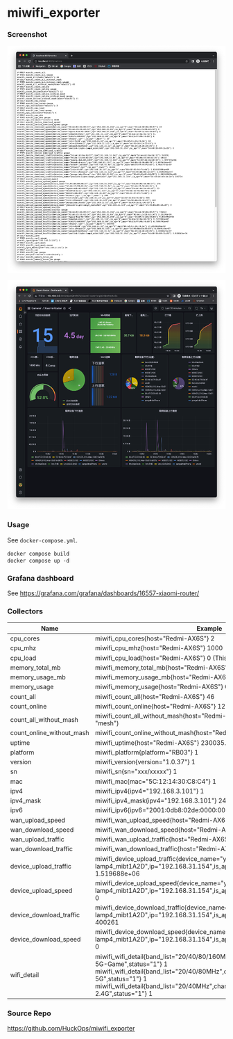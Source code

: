 # miwifi_exporter

### Screenshot

![exporter](screenshot-1.png)

![grafana](screenshot-2.png)

### Usage

See ```docker-compose.yml```.

```shell
docker compose build
docker compose up -d
```

### Grafana dashboard

See  https://grafana.com/grafana/dashboards/16557-xiaomi-router/


### Collectors

| Name                      | Example                                                                                                                                                                                                                                                                       |
|---------------------------|-------------------------------------------------------------------------------------------------------------------------------------------------------------------------------------------------------------------------------------------------------------------------------|
| cpu_cores                 | miwifi_cpu_cores{host="Redmi-AX6S"} 2                                                                                                                                                                                                                                         |
| cpu_mhz                   | miwifi_cpu_mhz{host="Redmi-AX6S"} 1000                                                                                                                                                                                                                                        |
| cpu_load                  | miwifi_cpu_load{host="Redmi-AX6S"} 0 (This value always 0, 💩Xiaomi)                                                                                                                                                                                                          |
| memory_total_mb           | miwifi_memory_total_mb{host="Redmi-AX6S"} 256                                                                                                                                                                                                                                 |
| memory_usage_mb           | miwifi_memory_usage_mb{host="Redmi-AX6S"} 115.2                                                                                                                                                                                                                               |
| memory_usage              | miwifi_memory_usage{host="Redmi-AX6S"} 0.45                                                                                                                                                                                                                                   |
| count_all                 | miwifi_count_all{host="Redmi-AX6S"} 46                                                                                                                                                                                                                                        |
| count_online              | miwifi_count_online{host="Redmi-AX6S"} 12                                                                                                                                                                                                                                     |
| count_all_without_mash    | miwifi_count_all_without_mash{host="Redmi-AX6S"} 45 (I think it should be "mesh")                                                                                                                                                                                             |
| count_online_without_mash | miwifi_count_online_without_mash{host="Redmi-AX6S"} 11                                                                                                                                                                                                                        |
| uptime                    | miwifi_uptime{host="Redmi-AX6S"} 230035.3                                                                                                                                                                                                                                     |
| platform                  | miwifi_platform{platform="RB03"} 1                                                                                                                                                                                                                                            |
| version                   | miwifi_version{version="1.0.37"} 1                                                                                                                                                                                                                                            |
| sn                        | miwifi_sn{sn="xxx/xxxxx"} 1                                                                                                                                                                                                                                                   |
| mac                       | miwifi_mac{mac="5C:12:14:30:C8:C4"} 1                                                                                                                                                                                                                                         |
| ipv4                      | miwifi_ipv4{ipv4="192.168.3.101"} 1                                                                                                                                                                                                                                           |
| ipv4_mask                 | miwifi_ipv4_mask{ipv4="192.168.3.101"} 24                                                                                                                                                                                                                                     |
| ipv6                      | miwifi_ipv6{ipv6="2001:0db8:02de:0000:0000:0000:0000:0e13"} 1                                                                                                                                                                                                                 |
| wan_upload_speed          | miwifi_wan_upload_speed{host="Redmi-AX6S"} 2003                                                                                                                                                                                                                               |
| wan_download_speed        | miwifi_wan_download_speed{host="Redmi-AX6S"} 262                                                                                                                                                                                                                              |
| wan_upload_traffic        | miwifi_wan_upload_traffic{host="Redmi-AX6S"} 5.130555322e+09                                                                                                                                                                                                                  |
| wan_download_traffic      | miwifi_wan_download_traffic{host="Redmi-AX6S"} 2.7483196685e+10                                                                                                                                                                                                               |
| device_upload_traffic     | miwifi_device_upload_traffic{device_name="yeelink-light-lamp4_mibt1A2D",ip="192.168.31.154",is_ap="0",mac="54:48:E6:B9:1A:2D"} 1.519688e+06                                                                                                                                   |
| device_upload_speed       | miwifi_device_upload_speed{device_name="yeelink-light-lamp4_mibt1A2D",ip="192.168.31.154",is_ap="0",mac="54:48:E6:B9:1A:2D"} 0                                                                                                                                                |
| device_download_traffic   | miwifi_device_download_traffic{device_name="yeelink-light-lamp4_mibt1A2D",ip="192.168.31.154",is_ap="0",mac="54:48:E6:B9:1A:2D"} 400261                                                                                                                                       |
| device_download_speed     | miwifi_device_download_speed{device_name="yeelink-light-lamp4_mibt1A2D",ip="192.168.31.154",is_ap="0",mac="54:48:E6:B9:1A:2D"} 0                                                                                                                                              |
| wifi_detail               | miwifi_wifi_detail{band_list="20/40/80/160MHz",channel="48",ssid="XXX-5G-Game",status="1"} 1<br/> miwifi_wifi_detail{band_list="20/40/80MHz",channel="149",ssid="XXX-5G",status="1"} 1<br/>miwifi_wifi_detail{band_list="20/40MHz",channel="10",ssid="XXX-2.4G",status="1"} 1 |

### Source Repo

https://github.com/HuckOps/miwifi_exporter